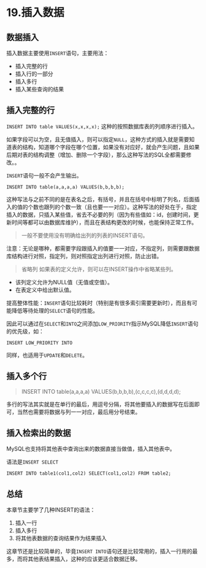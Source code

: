 # 19.插入数据

## 数据插入
插入数据主要使用`INSERT`语句，主要用法：
* 插入完整的行
* 插入行的一部分
* 插入多行
* 插入某些查询的结果

## 插入完整的行

`INSERT INTO table VALUES(x,x,x,x);` 这种的按照数据库表的列顺序进行插入。

如果字段可以为空，且无值插入，则可以指定`NULL`，这种方式的插入就是需要知道表的结构，知道哪个字段在哪个位置，如果没有对应好，就会产生问题，且如果后期对表的结构调整（增加、删除一个字段），那么这种写法的SQL全都需要修改。。

`INSERT`语句一般不会产生输出。

`INSERT INTO table(a,a,a,a) VALUES(b,b,b,b);`

这种写法与之前不同的是在表名之后，有括号，并且在括号中标明了列名，后面插入的值的个数也跟列的个数一致（且也要一一对应）。这种写法的好处在于，指定插入的数据，只插入某些值，省去不必要的列（因为有些值如：id，创建时间，更新时间等都可以由数据库维护），而且在表结构更改的时候，也能保持正常工作。

>一般不要使用没有明确给出列的列表的INSERT语句。

注意：无论是哪种，都需要字段跟插入的值要一一对应，不指定列，则需要跟数据库结构进行对照，指定列，则对照指定出列进行对照，防止出错。

>省略列 如果表的定义允许，则可以在INSERT操作中省略某些列。
* 该列定义允许为NULL值（无值或空值）。
* 在表定义中给出默认值。

提高整体性能：`INSERT`语句比较耗时（特别是有很多索引需要更新时），而且有可能降低等待处理的`SELECT`语句的性能。

因此可以通过在`SELECT`和`INTO`之间添加`LOW_PRIORITY`指示MySQL降低`INSERT`语句的优先级，如：

`INSERT LOW_PRIORITY INTO`

同样，也适用于`UPDATE`和`DELETE`。

## 插入多个行

>INSERT INTO table(a,a,a,a)
>            VALUES(b,b,b,b),(c,c,c,c),(d,d,d,d);

多行的写法其实就是在单行的最后，用逗号分隔，将其他要插入的数据写在后面即可，当然也需要将数据与列一一对应，最后用分号结束。

## 插入检索出的数据
MySQL也支持将其他表中查询出来的数据直接当做值，插入其他表中。

语法是`INSERT SELECT`

`INSERT INTO table1(col1,col2) SELECT(col1,col2) FROM table2;`

## 总结
本章节主要学了几种INSERT的语法：
1. 插入一行
2. 插入多行
3. 将其他表数据的查询结果作为结果插入

这章节还是比较简单的，毕竟`INSERT INTO`语句还是比较常用的，插入一行用的最多，而将其他表结果插入，这种的应该更适合数据迁移。
